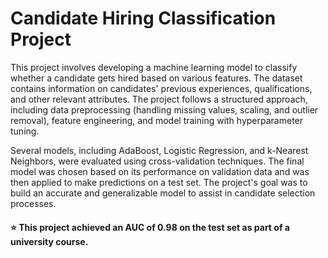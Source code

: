# Candidate Hiring Classification Project

This project involves developing a machine learning model to classify whether a candidate gets hired based on various features. The dataset contains information on candidates' previous experiences, qualifications, and other relevant attributes. The project follows a structured approach, including data preprocessing (handling missing values, scaling, and outlier removal), feature engineering, and model training with hyperparameter tuning.

Several models, including AdaBoost, Logistic Regression, and k-Nearest Neighbors, were evaluated using cross-validation techniques. The final model was chosen based on its performance on validation data and was then applied to make predictions on a test set. The project's goal was to build an accurate and generalizable model to assist in candidate selection processes.

#### :star: This project achieved an AUC of 0.98 on the test set as part of a university course.
